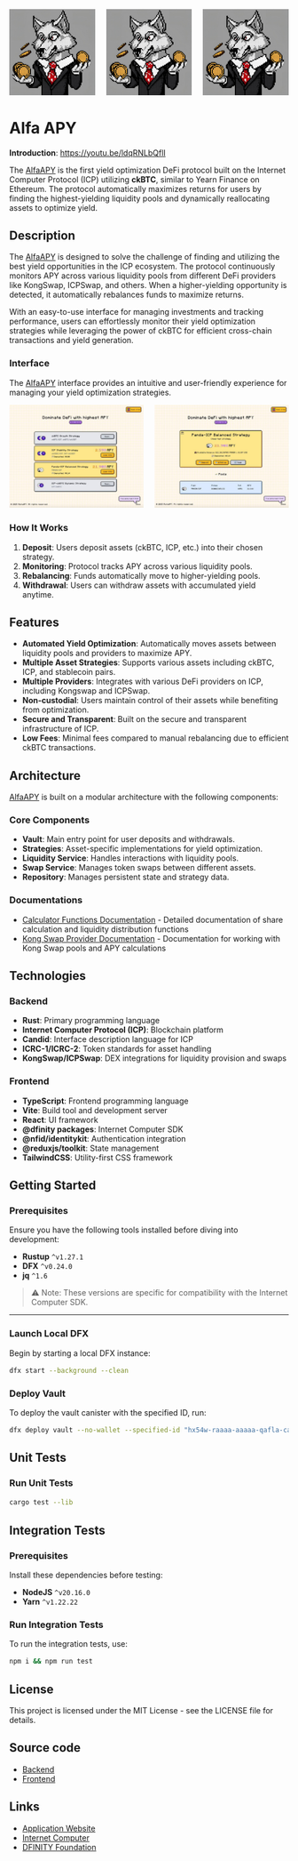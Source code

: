 <div style="display:flex;flex-direction:row;gap:20px;">
  <a href="https://47r3x-paaaa-aaaao-qj6ha-cai.icp0.io/" target="_blank" rel="noopener noreferrer">
    <img src="./readme/alfaWolf.png" role="presentation" alt="image" width="250" height="auto"/>
  </a>
  <a href="https://47r3x-paaaa-aaaao-qj6ha-cai.icp0.io/" target="_blank" rel="noopener noreferrer">
    <img src="./readme/alfaWolf.png" role="presentation" alt="image" width="250" height="auto"/>
  </a>
  <a href="https://47r3x-paaaa-aaaao-qj6ha-cai.icp0.io/" target="_blank" rel="noopener noreferrer">
    <img src="./readme/alfaWolf.png" role="presentation" alt="image" width="250" height="auto"/>
  </a>
</div>

# Alfa APY

**Introduction**: https://youtu.be/ldqRNLbQflI

The [AlfaAPY](https://47r3x-paaaa-aaaao-qj6ha-cai.icp0.io/) is the first yield optimization DeFi protocol built on the Internet Computer Protocol (ICP) utilizing **ckBTC**, similar to Yearn Finance on Ethereum. The protocol automatically maximizes returns for users by finding the highest-yielding liquidity pools and dynamically reallocating assets to optimize yield.

## Description

The [AlfaAPY](https://47r3x-paaaa-aaaao-qj6ha-cai.icp0.io/) is designed to solve the challenge of finding and utilizing the best yield opportunities in the ICP ecosystem. The protocol continuously monitors APY across various liquidity pools from different DeFi providers like KongSwap, ICPSwap, and others. When a higher-yielding opportunity is detected, it automatically rebalances funds to maximize returns.

With an easy-to-use interface for managing investments and tracking performance, users can effortlessly monitor their yield optimization strategies while leveraging the power of ckBTC for efficient cross-chain transactions and yield generation.


### Interface

The [AlfaAPY](https://47r3x-paaaa-aaaao-qj6ha-cai.icp0.io/) interface provides an intuitive and user-friendly experience for managing your yield optimization strategies.

<div style="display:flex;flex-direction:row;gap:20px;">
  <a href="https://47r3x-paaaa-aaaao-qj6ha-cai.icp0.io/" target="_blank" rel="noopener noreferrer">
    <img src="./readme/alfa_apy2.jpg" role="presentation" alt="image" width="400" height="auto"/>
  </a>
  <a href="https://47r3x-paaaa-aaaao-qj6ha-cai.icp0.io/" target="_blank" rel="noopener noreferrer">
    <img src="./readme/alfa_apy1.jpg" role="presentation" alt="image" width="400" height="auto"/>
  </a>
</div>

### How It Works

1. **Deposit**: Users deposit assets (ckBTC, ICP, etc.) into their chosen strategy.
2. **Monitoring**: Protocol tracks APY across various liquidity pools.
3. **Rebalancing**: Funds automatically move to higher-yielding pools.
4. **Withdrawal**: Users can withdraw assets with accumulated yield anytime.

## Features

- **Automated Yield Optimization**: Automatically moves assets between liquidity pools and providers to maximize APY.
- **Multiple Asset Strategies**: Supports various assets including ckBTC, ICP, and stablecoin pairs.
- **Multiple Providers**: Integrates with various DeFi providers on ICP, including Kongswap and ICPSwap.
- **Non-custodial**: Users maintain control of their assets while benefiting from optimization.
- **Secure and Transparent**: Built on the secure and transparent infrastructure of ICP.
- **Low Fees**: Minimal fees compared to manual rebalancing due to efficient ckBTC transactions.

## Architecture

[AlfaAPY](https://47r3x-paaaa-aaaao-qj6ha-cai.icp0.io/) is built on a modular architecture with the following components:

### Core Components

- **Vault**: Main entry point for user deposits and withdrawals.
- **Strategies**: Asset-specific implementations for yield optimization.
- **Liquidity Service**: Handles interactions with liquidity pools.
- **Swap Service**: Manages token swaps between different assets.
- **Repository**: Manages persistent state and strategy data.

### Documentations

- [Calculator Functions Documentation](docs/liquidity_pools_calculation_flow.md) - Detailed documentation of share calculation and liquidity distribution functions
- [Kong Swap Provider Documentation](docs/kong_swap_provider_flow.md) - Documentation for working with Kong Swap pools and APY calculations

## Technologies

### Backend

- **Rust**: Primary programming language
- **Internet Computer Protocol (ICP)**: Blockchain platform
- **Candid**: Interface description language for ICP
- **ICRC-1/ICRC-2**: Token standards for asset handling
- **KongSwap/ICPSwap**: DEX integrations for liquidity provision and swaps

### Frontend

- **TypeScript**: Frontend programming language
- **Vite**: Build tool and development server
- **React**: UI framework
- **@dfinity packages**: Internet Computer SDK
- **@nfid/identitykit**: Authentication integration
- **@reduxjs/toolkit**: State management
- **TailwindCSS**: Utility-first CSS framework

## Getting Started

### Prerequisites

Ensure you have the following tools installed before diving into development:

- **Rustup** `^v1.27.1`
- **DFX** `^v0.24.0`
- **jq** `^1.6`

> ⚠️ Note: These versions are specific for compatibility with the Internet Computer SDK.

---

### Launch Local DFX

Begin by starting a local DFX instance:

```bash
dfx start --background --clean
```

### Deploy Vault

To deploy the vault canister with the specified ID, run:

```bash
dfx deploy vault --no-wallet --specified-id "hx54w-raaaa-aaaaa-qafla-cai"
```

## Unit Tests

### Run Unit Tests

```bash
cargo test --lib
```

## Integration Tests

### Prerequisites

Install these dependencies before testing:

- **NodeJS** `^v20.16.0`
- **Yarn** `^v1.22.22`

### Run Integration Tests

To run the integration tests, use:

```bash
npm i && npm run test
```

## License

This project is licensed under the MIT License - see the LICENSE file for details.

## Source code

- [Backend](https://github.com/olsemeno/alfaAPY)
- [Frontend](https://github.com/olsemeno/Alfa_APY_FE)

## Links

- [Application Website](https://47r3x-paaaa-aaaao-qj6ha-cai.icp0.io/)
- [Internet Computer](https://internetcomputer.org)
- [DFINITY Foundation](https://dfinity.org)
